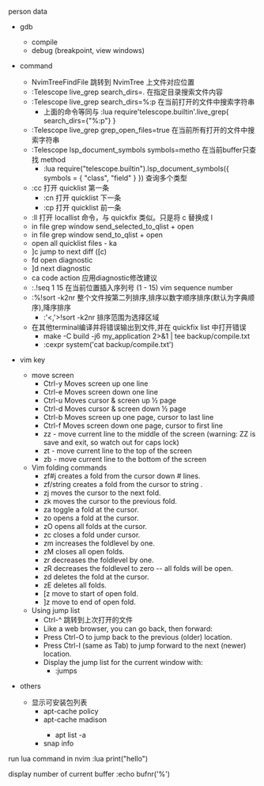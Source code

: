 person data


* gdb
    + compile
    + debug (breakpoint, view windows)

* command
    + NvimTreeFindFile 跳转到 NvimTree 上文件对应位置
    + :Telescope live_grep search_dirs=. 在指定目录搜索文件内容
    + :Telescope live_grep search_dirs=%:p 在当前打开的文件中搜索字符串
      - 上面的命令等同与 :lua require'telescope.builtin'.live_grep{ search_dirs={"%:p"} }
    + :Telescope live_grep grep_open_files=true 在当前所有打开的文件中搜索字符串
    + :Telescope lsp_document_symbols symbols=metho 在当前buffer只查找 method
      - :lua require("telescope.builtin").lsp_document_symbols({ symbols = { "class", "field" } }) 查询多个类型
    + :cc 打开 quicklist 第一条
      - :cn 打开 quicklist 下一条
      - :cp 打开 quicklist 前一条
    + :ll 打开 locallist 命令，与 quickfix 类似。只是将 c 替换成 l
    + in file grep window <M-q> send_selected_to_qlist + open
    + in file grep window <C-q> send_to_qlist + open
    + open all quicklist files - <leader>ka
    + ]c jump to next diff ([c)
    + <leader>fd open diagnostic
    + ]d next diagnostic
    + <leader>ca code action 应用diagnostic修改建议
    + :.!seq 1 15 在当前位置插入序列号 (1 - 15) vim sequence number
    + :%!sort -k2nr 整个文件按第二列排序,排序以数字顺序排序(默认为字典顺序),降序排序
        - :'<,'>!sort -k2nr  排序范围为选择区域
    + 在其他terminal编译并将错误输出到文件,并在 quickfix list 中打开错误
        - make -C build -j6 my_application 2>&1 | tee backup/compile.txt
        - :cexpr system('cat backup/compile.txt')


* vim key
    + move screen
        - Ctrl-y Moves screen up one line
        - Ctrl-e Moves screen down one line
        - Ctrl-u Moves cursor & screen up ½ page
        - Ctrl-d Moves cursor & screen down ½ page
        - Ctrl-b Moves screen up one page, cursor to last line
        - Ctrl-f Moves screen down one page, cursor to first line
        - zz - move current line to the middle of the screen (warning: ZZ is save and exit, so watch out for caps lock)
        - zt - move current line to the top of the screen
        - zb - move current line to the bottom of the screen
    + Vim folding commands
        - zf#j creates a fold from the cursor down # lines.
        - zf/string creates a fold from the cursor to string .
        - zj moves the cursor to the next fold.
        - zk moves the cursor to the previous fold.
        - za toggle a fold at the cursor.
        - zo opens a fold at the cursor.
        - zO opens all folds at the cursor.
        - zc closes a fold under cursor. 
        - zm increases the foldlevel by one.
        - zM closes all open folds.
        - zr decreases the foldlevel by one.
        - zR decreases the foldlevel to zero -- all folds will be open.
        - zd deletes the fold at the cursor.
        - zE deletes all folds.
        - [z move to start of open fold.
        - ]z move to end of open fold.
    + Using jump list
        - Ctrl-^ 跳转到上次打开的文件
        - Like a web browser, you can go back, then forward:
        - Press Ctrl-O to jump back to the previous (older) location.
        - Press Ctrl-I (same as Tab) to jump forward to the next (newer) location.
        - Display the jump list for the current window with:
            + :jumps

* others
    + 显示可安装包列表
        - apt-cache policy <package name>
        - apt-cache madison <package name>
            * apt list -a <package name>
        - snap info <package name>

run lua command in nvim
:lua print("hello")

display number of current buffer
:echo bufnr('%')






